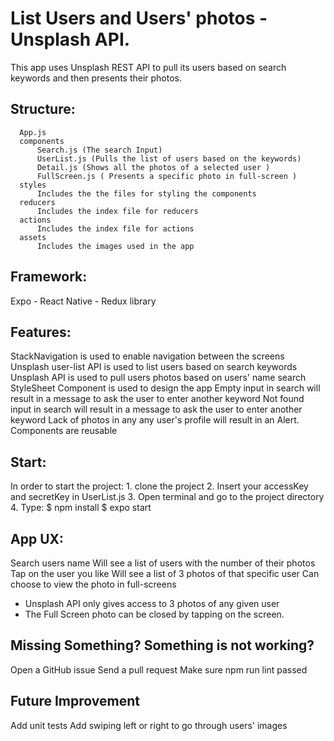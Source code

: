 # List Users and Users' photos - Unsplash API.
This app uses Unsplash REST API to pull its users based on search keywords and then presents their photos.

## Structure:
```
  App.js
  components
      Search.js (The search Input)
      UserList.js (Pulls the list of users based on the keywords)
      Detail.js (Shows all the photos of a selected user )
      FullScreen.js ( Presents a specific photo in full-screen )
  styles
      Includes the the files for styling the components
  reducers
      Includes the index file for reducers
  actions
      Includes the index file for actions
  assets
      Includes the images used in the app
```

## Framework:
  Expo - React Native - Redux library


## Features:
  StackNavigation is used to enable navigation between the screens
  Unsplash user-list API is used to list users based on search keywords
  Unsplash API is used to pull users photos based on users' name search
  StyleSheet Component is used to design the app
  Empty input in search will result in a message to ask the user to enter another keyword
  Not found input in search will result in a message to ask the user to enter another keyword
  Lack of photos in any any user's profile will result in an Alert.
  Components are reusable


## Start:
  In order to start the project:
    1. clone the project
    2. Insert your accessKey and secretKey in UserList.js
    3. Open terminal and go to the project directory
    4. Type: $ npm install  $ expo start


## App UX:
  Search users name
  Will see a list of users with the number of their photos
  Tap on the user you like
  Will see a list of 3 photos of that specific user
  Can choose to view the photo in full-screens
  * Unsplash API only gives access to 3 photos of any given user
  * The Full Screen photo can be closed by tapping on the screen.


## Missing Something? Something is not working?
  Open a GitHub issue
  Send a pull request
  Make sure npm run lint passed


## Future Improvement
  Add unit tests
  Add swiping left or right to go through users' images
